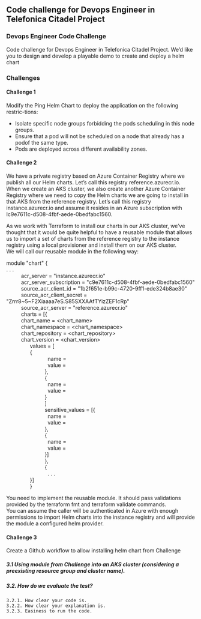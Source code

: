   ## Code challenge for Devops Engineer in Telefonica Citadel Project  
  ### Devops Engineer Code Challenge  
  <p>Code challenge for Devops Engineer in Telefonica Citadel Project. We’d like you to design and develop a playable demo to create and deploy a helm chart  
  </p>

  ### Challenges  

   #### Challenge 1  
   Modify the Ping Helm Chart to deploy the application on the following restric-tions: <br>
   * Isolate specific node groups forbidding the pods scheduling in this node groups.
   * Ensure that a pod will not be scheduled on a node that already has a podof the same type.
   * Pods are deployed across different availability zones.

   #### Challenge 2  
  We have a private registry based on Azure Container Registry where we publish all our Helm charts. Let’s call this registry reference.azurecr.io.  
  When we create an AKS cluster, we also create another Azure Container Registry where we need to copy the Helm charts we are going to install in that AKS from the reference registry. Let’s call this registry instance.azurecr.io and assume it resides in an Azure subscription with Ic9e7611c-d508-4fbf-aede-0bedfabc1560.   

  As we work with Terraform to install our charts in our AKS cluster, we’ve thought that it would be quite helpful to have a reusable module that allows us    to import a set of charts from the reference registry to the instance registry using a local provisioner and install them on our AKS cluster.  
  We will call our reusable module in the following way:  

  module "chart" {  
  . . .  
    &nbsp; &nbsp; &nbsp; &nbsp; &nbsp; acr_server = "instance.azurecr.io"  
    &nbsp; &nbsp; &nbsp; &nbsp; &nbsp; acr_server_subscription = "c9e7611c-d508-4fbf-aede-0bedfabc1560"   
    &nbsp; &nbsp; &nbsp; &nbsp; &nbsp; source_acr_client_id = "1b2f651e-b99c-4720-9ff1-ede324b8ae30"   
    &nbsp; &nbsp; &nbsp; &nbsp; &nbsp; source_acr_client_secret = "Zrrr8~5~F2Xiaaaa7eS.S85SXXAAfTYizZEF1cRp"   
    &nbsp; &nbsp; &nbsp; &nbsp; &nbsp; source_acr_server = "reference.azurecr.io"   
    &nbsp; &nbsp; &nbsp; &nbsp; &nbsp;  charts = [{   
    &nbsp; &nbsp; &nbsp; &nbsp; &nbsp;    chart_name = <chart_name>  
    &nbsp; &nbsp; &nbsp; &nbsp; &nbsp;    chart_namespace = <chart_namespace>  
    &nbsp; &nbsp; &nbsp; &nbsp; &nbsp;    chart_repository = <chart_repository>  
    &nbsp; &nbsp; &nbsp; &nbsp; &nbsp;    chart_version = <chart_version>  
    &nbsp; &nbsp; &nbsp; &nbsp; &nbsp; &nbsp; &nbsp; &nbsp;   values = [  
    &nbsp; &nbsp; &nbsp; &nbsp; &nbsp; &nbsp; &nbsp; &nbsp;       {  
    &nbsp; &nbsp; &nbsp; &nbsp; &nbsp; &nbsp; &nbsp; &nbsp; &nbsp; &nbsp; &nbsp; &nbsp; &nbsp; &nbsp;   name = <name>  
    &nbsp; &nbsp; &nbsp; &nbsp; &nbsp; &nbsp; &nbsp; &nbsp; &nbsp; &nbsp; &nbsp; &nbsp; &nbsp; &nbsp;   value = <value>  
    &nbsp; &nbsp; &nbsp; &nbsp; &nbsp; &nbsp; &nbsp; &nbsp; &nbsp; &nbsp; &nbsp; &nbsp; &nbsp;    },   
    &nbsp; &nbsp; &nbsp; &nbsp; &nbsp; &nbsp; &nbsp; &nbsp; &nbsp; &nbsp; &nbsp; &nbsp; &nbsp;    {  
    &nbsp; &nbsp; &nbsp; &nbsp; &nbsp; &nbsp; &nbsp; &nbsp; &nbsp; &nbsp; &nbsp; &nbsp; &nbsp; &nbsp;     name = <name>   
    &nbsp; &nbsp; &nbsp; &nbsp; &nbsp; &nbsp; &nbsp; &nbsp; &nbsp; &nbsp; &nbsp; &nbsp; &nbsp; &nbsp;     value = <value>   
    &nbsp; &nbsp; &nbsp; &nbsp; &nbsp; &nbsp; &nbsp; &nbsp; &nbsp; &nbsp; &nbsp; &nbsp; &nbsp;    }  
    &nbsp; &nbsp; &nbsp; &nbsp; &nbsp; &nbsp; &nbsp; &nbsp; &nbsp; &nbsp; &nbsp; &nbsp; &nbsp;   ]   
    &nbsp; &nbsp; &nbsp; &nbsp; &nbsp; &nbsp; &nbsp; &nbsp; &nbsp; &nbsp; &nbsp; &nbsp; &nbsp;   sensitive_values = [{  
    &nbsp; &nbsp; &nbsp; &nbsp; &nbsp; &nbsp; &nbsp; &nbsp; &nbsp; &nbsp; &nbsp; &nbsp; &nbsp; &nbsp;           name = <name>  
    &nbsp; &nbsp; &nbsp; &nbsp; &nbsp; &nbsp; &nbsp; &nbsp; &nbsp; &nbsp; &nbsp; &nbsp; &nbsp; &nbsp;          value = <value>  
    &nbsp; &nbsp; &nbsp; &nbsp; &nbsp; &nbsp; &nbsp; &nbsp; &nbsp; &nbsp; &nbsp; &nbsp; &nbsp;      },  
    &nbsp; &nbsp; &nbsp; &nbsp; &nbsp; &nbsp; &nbsp; &nbsp; &nbsp; &nbsp; &nbsp; &nbsp; &nbsp;     {  
    &nbsp; &nbsp; &nbsp; &nbsp; &nbsp; &nbsp; &nbsp; &nbsp; &nbsp; &nbsp; &nbsp; &nbsp; &nbsp; &nbsp;          name = <name>  
    &nbsp; &nbsp; &nbsp; &nbsp; &nbsp; &nbsp; &nbsp; &nbsp; &nbsp; &nbsp; &nbsp; &nbsp; &nbsp; &nbsp;           value = <value>  
    &nbsp; &nbsp; &nbsp; &nbsp; &nbsp; &nbsp; &nbsp; &nbsp; &nbsp; &nbsp; &nbsp; &nbsp; &nbsp;     }]  
    &nbsp; &nbsp; &nbsp; &nbsp; &nbsp; &nbsp; &nbsp; &nbsp; &nbsp; &nbsp; &nbsp; &nbsp; &nbsp;     },  
    &nbsp; &nbsp; &nbsp; &nbsp; &nbsp; &nbsp; &nbsp; &nbsp; &nbsp; &nbsp; &nbsp; &nbsp; &nbsp;     {  
    &nbsp; &nbsp; &nbsp; &nbsp; &nbsp; &nbsp; &nbsp; &nbsp; &nbsp; &nbsp; &nbsp; &nbsp; &nbsp; &nbsp;         . . .  
    &nbsp; &nbsp; &nbsp; &nbsp; &nbsp; &nbsp; &nbsp; &nbsp;     }]  
    &nbsp; &nbsp; &nbsp; &nbsp; &nbsp; &nbsp; &nbsp; &nbsp;  }  

  You need to implement the reusable module. It should pass validations provided by the terraform fmt and terraform validate commands.    
  You can assume the caller will be authenticated in Azure with enough permissions to import Helm charts into the instance registry and will provide the  module a configured helm provider.     


  #### Challenge 3  
  Create a Github workflow to allow installing helm chart from Challenge     
  ##### 3.1 Using module from Challenge into an AKS cluster (considering a preexisting resource group and cluster name).    

  ##### 3.2. How do we evaluate the test?   
    3.2.1. How clear your code is.    
    3.2.2. How clear your explanation is.    
    3.2.3. Easiness to run the code.    
